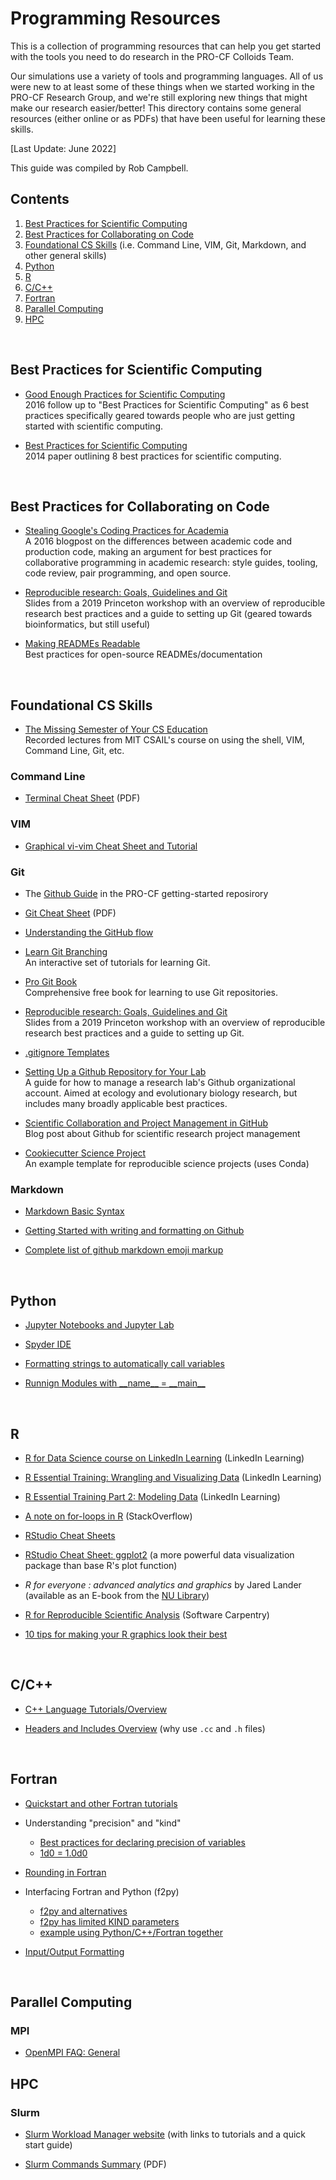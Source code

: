 # Programming Resources

This is a collection of programming resources that can help you get started with the tools you need to do research in the PRO-CF Colloids Team.

Our simulations use a variety of tools and programming languages. All of us were new to at least some of these things when we started working in the PRO-CF Research Group, and we're still exploring new things that might make our research easier/better! This directory contains some general resources (either online or as PDFs) that have been useful for learning these skills.

[Last Update: June 2022]

This guide was compiled by Rob Campbell.
<br>

## Contents
1. [Best Practices for Scientific Computing](/Programming-Resources#best-practices-for-scientific-computing)
1. [Best Practices for Collaborating on Code](/Programming-Resources#best-practices-for-collaborating-on-code)
2. [Foundational CS Skills](/Programming-Resources#foundational-cs-skills) (i.e. Command Line, VIM, Git, Markdown, and other general skills)
3. [Python](/Programming-Resources#python)
4. [R](/Programming-Resources#r)
5. [C/C++](/Programming-Resources#cc)
6. [Fortran](/Programming-Resources#fortran)
7. [Parallel Computing](/Programming-Resources#parallel-computing)
8. [HPC](/Programming-Resources#hpc)
<br>

## Best Practices for Scientific Computing

* [Good Enough Practices for Scientific Computing]<br>
2016 follow up to "Best Practices for Scientific Computing" as 6 best practices specifically geared towards people who are just getting started with scientific computing. 

* [Best Practices for Scientific Computing]<br>
2014 paper outlining 8 best practices for scientific computing.
<br>

## Best Practices for Collaborating on Code

* [Stealing Google's Coding Practices for Academia]<br>
A 2016 blogpost on the differences between academic code and production code, making an argument for best practices for collaborative programming in academic research: style guides, tooling, code review, pair programming, and open source.

* [Reproducible research: Goals, Guidelines and Git]<br>
Slides from a 2019 Princeton workshop with an overview of reproducible research best practices and a guide to setting up Git (geared towards bioinformatics, but still useful)

* [Making READMEs Readable]<br>
Best practices for open-source READMEs/documentation

[Good Enough Practices for Scientific Computing]: https://swcarpentry.github.io/good-enough-practices-in-scientific-computing/
[Best Practices for Scientific Computing]: https://journals.plos.org/plosbiology/article?id=10.1371/journal.pbio.1001745
[Stealing Google's Coding Practices for Academia]: https://da-data.blogspot.com/2016/04/stealing-googles-coding-practices-for.html?m=1
[Reproducible research: Goals, Guidelines and Git]: https://opr.princeton.edu/workshops/Downloads/2019May_RRandGitPratt.pdf
[Making READMEs Readable]: https://github.com/18F/open-source-guide/blob/18f-pages/pages/making-readmes-readable.md
<br>

## Foundational CS Skills
* [The Missing Semester of Your CS Education]<br>
Recorded lectures from MIT CSAIL's course on using the shell, VIM, Command Line, Git, etc.

[The Missing Semester of Your CS Education]: https://missing.csail.mit.edu/

### Command Line

* [Terminal Cheat Sheet](https://github.com/rob10campbell/PRoPS-colloids_setup/blob/main/Programming-Resources/terminal-basics-cheatsheet.pdf) (PDF)

### VIM

* [Graphical vi-vim Cheat Sheet and Tutorial]

[Graphical vi-vim Cheat Sheet and Tutorial]: http://www.viemu.com/a_vi_vim_graphical_cheat_sheet_tutorial.html

### Git

* The [Github Guide](https://github.com/procf/getting-started/blob/main/github-guide.md) in the PRO-CF getting-started reposirory

* [Git Cheat Sheet](/Programming-Resources/git-cheat-sheet_USletter.pdf) (PDF)

* [Understanding the GitHub flow](https://guides.github.com/introduction/flow/)

* [Learn Git Branching](https://learngitbranching.js.org/)<br>
An interactive set of tutorials for learning Git.

* [Pro Git Book](https://git-scm.com/book/en/v2)<br>
Comprehensive free book for learning to use Git repositories.

* [Reproducible research: Goals, Guidelines and Git](https://opr.princeton.edu/workshops/Downloads/2019May_RRandGitPratt.pdf)<br>
Slides from a 2019 Princeton workshop with an overview of reproducible research best practices and a guide to setting up Git.

* [.gitignore Templates](https://github.com/github/gitignore)

* [Setting Up a Github Repository for Your Lab](https://ourcodingclub.github.io/tutorials/git-for-labs/#version)<br>
A guide for how to manage a research lab's Github organizational account. Aimed at ecology and evolutionary biology research, but includes many broadly applicable best practices.

* [Scientific Collaboration and Project Management in GitHub](https://rabernat.medium.com/scientific-collaboration-and-project-management-in-github-d74f2255ae5f)<br>
Blog post about Github for scientific research project management

* [Cookiecutter Science Project](https://github.com/jbusecke/cookiecutter-science-project)<br>
An example template for reproducible science projects (uses Conda)

### Markdown

* [Markdown Basic Syntax](https://www.markdownguide.org/basic-syntax/)

* [Getting Started with writing and formatting on Github](https://docs.github.com/en/github/writing-on-github/getting-started-with-writing-and-formatting-on-github)

* [Complete list of github markdown emoji markup](https://gist.github.com/rxaviers/7360908)

<br>

## Python

* [Jupyter Notebooks and Jupyter Lab](https://jupyter.org/)

* [Spyder IDE](https://www.spyder-ide.org/)

* [Formatting strings to automatically call variables](https://realpython.com/lessons/formatting/)

* [Runnign Modules with \_\_name\_\_ = \_\_main\_\_](https://stackoverflow.com/questions/419163/what-does-if-name-main-do)

<br>

## R

* [R for Data Science course on LinkedIn Learning] \(LinkedIn Learning)

* [R Essential Training: Wrangling and Visualizing Data] \(LinkedIn Learning)

* [R Essential Training Part 2: Modeling Data] \(LinkedIn Learning)

* [A note on for-loops in R] \(StackOverflow)

* [RStudio Cheat Sheets]

* [RStudio Cheat Sheet: ggplot2] \(a more powerful data visualization package than base R's plot function)

* *R for everyone : advanced analytics and graphics* by Jared Lander (available as an E-book from the [NU Library](https://onesearch.library.northeastern.edu/primo-explore/search?vid=NU))

* [R for Reproducible Scientific Analysis] \(Software Carpentry)

* [10 tips for making your R graphics look their best]

[R for Data Science course on LinkedIn Learning]: https://www.linkedin.com/learning/learning-r-2/r-for-data-science?u=74653650
[R Essential Training: Wrangling and Visualizing Data]: https://www.linkedin.com/learning/r-essential-training-wrangling-and-visualizing-data?contextUrn=urn%3Ali%3AlearningCollection%3A6820781619499036673&u=74653650
[R Essential Training Part 2: Modeling Data]: https://www.linkedin.com/learning/r-essential-training-part-2-modeling-data?contextUrn=urn%3Ali%3AlearningCollection%3A6820781619499036673&u=74653650
[A note on for-loops in R]: https://stackoverflow.com/questions/2908822/speed-up-the-loop-operation-in-r
[RStudio Cheat Sheets]: https://github.com/rstudio/cheatsheets
[RStudio Cheat Sheet: ggplot2]: https://github.com/rstudio/cheatsheets/blob/main/data-visualization-2.1.pdf
[R for Reproducible Scientific Analysis]: https://swcarpentry.github.io/r-novice-gapminder/
[10 tips for making your R graphics look their best]:(https://blog.revolutionanalytics.com/2009/01/10-tips-for-making-your-r-graphics-look-their-best.html)
<br>


## C/C++

* [C++ Language Tutorials/Overview](https://www.cplusplus.com/doc/tutorial/)

* [Headers and Includes Overview](https://www.cplusplus.com/articles/Gw6AC542/) (why use `.cc` and `.h` files)
<br>

## Fortran

* [Quickstart and other Fortran tutorials](https://fortran-lang.org/learn/#book-index)

* Understanding "precision" and "kind"
	* [Best practices for declaring precision of variables](https://fortran-lang.discourse.group/t/best-way-to-declare-a-double-precision-in-fortran/69)
	* [1d0 = 1.0d0](https://fortran-lang.discourse.group/t/1d0-versus-1-0d0/2065)

* [Rounding in Fortran](https://www.ibm.com/support/pages/rounding-midpoint-values-using-mass-functions-dnint-and-vdnint) 

* Interfacing Fortran and Python (f2py)
	* [f2py and alternatives](http://pythonchb.github.io/PythonTopics/interfacing_with_c/fortran_python.html)
	* [f2py has limited KIND parameters](https://numpy.org/devdocs/f2py/advanced.html#dealing-with-kind-specifiers)
	* [example using Python/C++/Fortran together](https://canvas.kth.se/courses/24933/pages/tutorial-cross-language-development-and-python-+-x)  

* [Input/Output Formatting](https://annefou.github.io/Fortran/files/files.html)
<br>

## Parallel Computing

### MPI

* [OpenMPI FAQ: General](https://www.open-mpi.org/faq/?category=general)

## HPC

### Slurm

* [Slurm Workload Manager website](https://slurm.schedmd.com/documentation.html) (with links to tutorials and a quick start guide)

* [Slurm Commands Summary](https://slurm.schedmd.com/pdfs/summary.pdf) (PDF)

